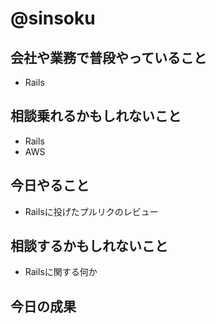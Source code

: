 # @sinsoku

## 会社や業務で普段やっていること

- Rails

## 相談乗れるかもしれないこと

- Rails
- AWS

## 今日やること

- Railsに投げたプルリクのレビュー

## 相談するかもしれないこと

- Railsに関する何か

## 今日の成果


